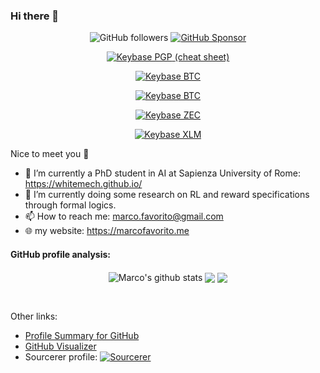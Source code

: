 ### Hi there 👋

<p align="center">
  
  <a>
    <img alt="GitHub followers" src="https://img.shields.io/github/followers/marcofavorito?label=Follow%20%40marcofavorito" />
  </a>
  <a href="https://github.com/sponsors/marcofavorito">
    <img alt="GitHub Sponsor" src="https://img.shields.io/badge/Support%20at-GitHub-blue" />
  </a>
</p>
<p align="center">
  <a href="https://keybase.io/marcofavorito/pgp_keys.asc?fingerprint=d7e224f6596de4d012f335691b17e9636d21c8bf">
    <img alt="Keybase PGP" src="https://img.shields.io/keybase/pgp/marcofavorito" />
  </a>
  <a href="https://marcofavorito.github.io/how-to-use-my-pgp-key-cheatsheet">
     (cheat sheet)
  </a>
</p>
<p align="center">
  <a href="https://explorer.btc.com/btc/address/bc1qsntnewws350d6gt25wc4sxnzfey55wse7v0rgj">
    <img alt="Keybase BTC" src="https://img.shields.io/keybase/btc/marcofavorito" />
  </a>
</p>
<p align="center">
  <a href="https://marcofavorito.eth">
    <img alt="Keybase BTC" src="https://img.shields.io/badge/eth-marcofavorito.eth-blue" />
  </a>
</p>
<p align="center">
  <a href="https://keybase.io/marcofavorito/">
    <img alt="Keybase ZEC" src="https://img.shields.io/keybase/zec/marcofavorito" />
  </a>
</p>
<p align="center">
  <a href="https://keybase.io/marcofavorito/">
    <img alt="Keybase XLM" src="https://img.shields.io/keybase/xlm/marcofavorito" />
  </a>
</p>
<!--
<p align="center">
<noscript><a href="https://liberapay.com/marcofavorito/donate"><img alt="Donate using Liberapay" src="https://liberapay.com/assets/widgets/donate.svg"></a></noscript>
</p>
-->

Nice to meet you :slightly_smiling_face:

- 🔭 I’m currently a PhD student in AI at Sapienza University of Rome: https://whitemech.github.io/
- 🌱 I’m currently doing some research on RL and reward specifications through formal logics.
- 📫 How to reach me: marco.favorito@gmail.com
- 🌐 my website: https://marcofavorito.me

#### GitHub profile analysis:


<p align="center">
  <img align="center" src="https://github-readme-stats.vercel.app/api?username=marcofavorito&show_icons=true&include_all_commits=true" alt="Marco's github stats" />
  <img align="center" src="https://github-readme-stats.vercel.app/api/top-langs/?username=marcofavorito&layout=compact" />
  <a href="https://github.com/marcofavorito/marcofavorito.github.io">
    <img align="center" src="https://github-readme-stats.vercel.app/api/pin/?username=marcofavorito&repo=marcofavorito.github.io" />
  </a>
</p>


<p align="center">
<a href="https://sourcerer.io/marcofavorito"><img src="https://img.shields.io/badge/Python-1490%20commits-blue.svg" alt=""></a>
<a href="https://sourcerer.io/marcofavorito"><img src="https://img.shields.io/badge/JavaScript-170%20commits-yellow.svg" alt=""></a>
<a href="https://sourcerer.io/marcofavorito"><img src="https://img.shields.io/badge/C++-148%20commits-pink.svg" alt=""></a>
</p>


Other links:
- [Profile Summary for GitHub](https://profile-summary-for-github.com/user/marcofavorito)  
- [GitHub Visualizer](http://ghv.artzub.com/#user=marcofavorito)
- Sourcerer profile: [![Sourcerer](https://sourcerer.io/icons/logo-sharing.svg)](https://sourcerer.io/marcofavorito)
